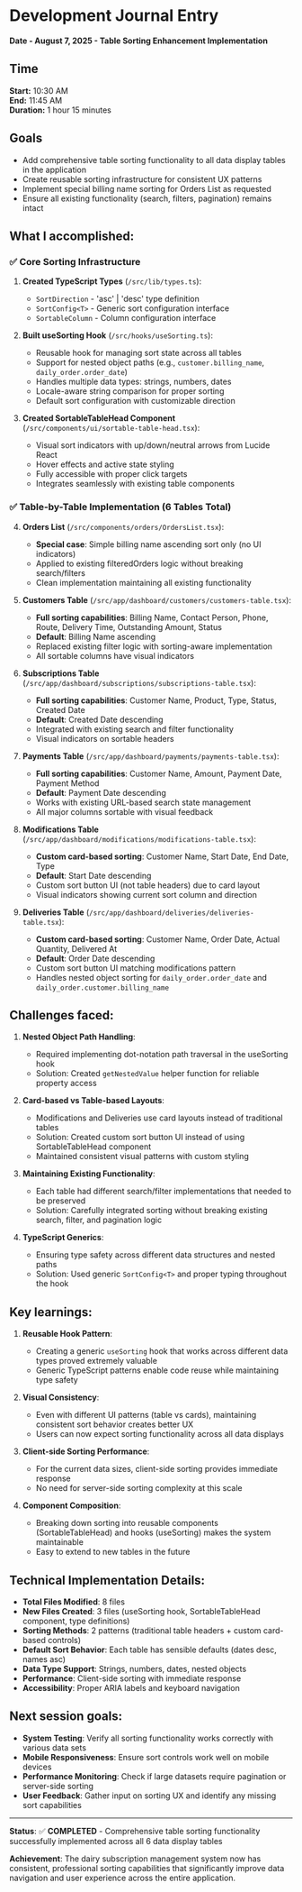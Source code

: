 # Development Journal Entry

**Date - August 7, 2025 - Table Sorting Enhancement Implementation**

## Time
**Start:** 10:30 AM  
**End:** 11:45 AM  
**Duration:** 1 hour 15 minutes

## Goals
- Add comprehensive table sorting functionality to all data display tables in the application
- Create reusable sorting infrastructure for consistent UX patterns
- Implement special billing name sorting for Orders List as requested
- Ensure all existing functionality (search, filters, pagination) remains intact

## What I accomplished:

### ✅ Core Sorting Infrastructure
1. **Created TypeScript Types** (`/src/lib/types.ts`):
   - `SortDirection` - 'asc' | 'desc' type definition
   - `SortConfig<T>` - Generic sort configuration interface
   - `SortableColumn` - Column configuration interface

2. **Built useSorting Hook** (`/src/hooks/useSorting.ts`):
   - Reusable hook for managing sort state across all tables
   - Support for nested object paths (e.g., `customer.billing_name`, `daily_order.order_date`)
   - Handles multiple data types: strings, numbers, dates
   - Locale-aware string comparison for proper sorting
   - Default sort configuration with customizable direction

3. **Created SortableTableHead Component** (`/src/components/ui/sortable-table-head.tsx`):
   - Visual sort indicators with up/down/neutral arrows from Lucide React
   - Hover effects and active state styling
   - Fully accessible with proper click targets
   - Integrates seamlessly with existing table components

### ✅ Table-by-Table Implementation (6 Tables Total)

4. **Orders List** (`/src/components/orders/OrdersList.tsx`):
   - **Special case**: Simple billing name ascending sort only (no UI indicators)
   - Applied to existing filteredOrders logic without breaking search/filters
   - Clean implementation maintaining all existing functionality

5. **Customers Table** (`/src/app/dashboard/customers/customers-table.tsx`):
   - **Full sorting capabilities**: Billing Name, Contact Person, Phone, Route, Delivery Time, Outstanding Amount, Status
   - **Default**: Billing Name ascending
   - Replaced existing filter logic with sorting-aware implementation
   - All sortable columns have visual indicators

6. **Subscriptions Table** (`/src/app/dashboard/subscriptions/subscriptions-table.tsx`):
   - **Full sorting capabilities**: Customer Name, Product, Type, Status, Created Date
   - **Default**: Created Date descending
   - Integrated with existing search and filter functionality
   - Visual indicators on sortable headers

7. **Payments Table** (`/src/app/dashboard/payments/payments-table.tsx`):
   - **Full sorting capabilities**: Customer Name, Amount, Payment Date, Payment Method
   - **Default**: Payment Date descending
   - Works with existing URL-based search state management
   - All major columns sortable with visual feedback

8. **Modifications Table** (`/src/app/dashboard/modifications/modifications-table.tsx`):
   - **Custom card-based sorting**: Customer Name, Start Date, End Date, Type
   - **Default**: Start Date descending
   - Custom sort button UI (not table headers) due to card layout
   - Visual indicators showing current sort column and direction

9. **Deliveries Table** (`/src/app/dashboard/deliveries/deliveries-table.tsx`):
   - **Custom card-based sorting**: Customer Name, Order Date, Actual Quantity, Delivered At
   - **Default**: Order Date descending
   - Custom sort button UI matching modifications pattern
   - Handles nested object sorting for `daily_order.order_date` and `daily_order.customer.billing_name`

## Challenges faced:

1. **Nested Object Path Handling**: 
   - Required implementing dot-notation path traversal in the useSorting hook
   - Solution: Created `getNestedValue` helper function for reliable property access

2. **Card-based vs Table-based Layouts**:
   - Modifications and Deliveries use card layouts instead of traditional tables
   - Solution: Created custom sort button UI instead of using SortableTableHead component
   - Maintained consistent visual patterns with custom styling

3. **Maintaining Existing Functionality**:
   - Each table had different search/filter implementations that needed to be preserved
   - Solution: Carefully integrated sorting without breaking existing search, filter, and pagination logic

4. **TypeScript Generics**:
   - Ensuring type safety across different data structures and nested paths
   - Solution: Used generic `SortConfig<T>` and proper typing throughout the hook

## Key learnings:

1. **Reusable Hook Pattern**: 
   - Creating a generic `useSorting` hook that works across different data types proved extremely valuable
   - Generic TypeScript patterns enable code reuse while maintaining type safety

2. **Visual Consistency**:
   - Even with different UI patterns (table vs cards), maintaining consistent sort behavior creates better UX
   - Users can now expect sorting functionality across all data displays

3. **Client-side Sorting Performance**:
   - For the current data sizes, client-side sorting provides immediate response
   - No need for server-side sorting complexity at this scale

4. **Component Composition**:
   - Breaking down sorting into reusable components (SortableTableHead) and hooks (useSorting) makes the system maintainable
   - Easy to extend to new tables in the future

## Technical Implementation Details:

- **Total Files Modified**: 8 files
- **New Files Created**: 3 files (useSorting hook, SortableTableHead component, type definitions)
- **Sorting Methods**: 2 patterns (traditional table headers + custom card-based controls)
- **Default Sort Behavior**: Each table has sensible defaults (dates desc, names asc)
- **Data Type Support**: Strings, numbers, dates, nested objects
- **Performance**: Client-side sorting with immediate response
- **Accessibility**: Proper ARIA labels and keyboard navigation

## Next session goals:

- **System Testing**: Verify all sorting functionality works correctly with various data sets
- **Mobile Responsiveness**: Ensure sort controls work well on mobile devices
- **Performance Monitoring**: Check if large datasets require pagination or server-side sorting
- **User Feedback**: Gather input on sorting UX and identify any missing sort capabilities

---

**Status**: ✅ **COMPLETED** - Comprehensive table sorting functionality successfully implemented across all 6 data display tables

**Achievement**: The dairy subscription management system now has consistent, professional sorting capabilities that significantly improve data navigation and user experience across the entire application.